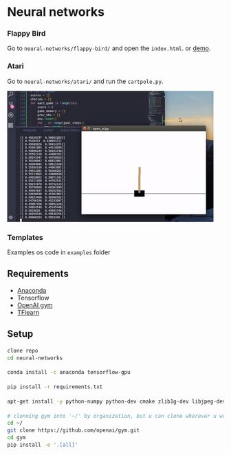 # Neural networks

### Flappy Bird

Go to `neural-networks/flappy-bird/` and open the `index.html`. or [demo](https://draichi.github.io/ai-flappy-bird/index.html).

### Atari

Go to `neural-networks/atari/` and run the `cartpole.py`.

<img src="ai.gif">

### Templates

Examples os code in `examples` folder

## Requirements

- [Anaconda](https://conda.io/docs/user-guide/install/index.html)
- Tensorflow
- [OpenAI gym](https://github.com/openai/gym/blob/master/README.rst#installing-everything)
- [TFlearn](http://tflearn.org/installation/)

## Setup

```sh
clone repo
cd neural-networks

conda install -c anaconda tensorflow-gpu

pip install -r requirements.txt

apt-get install -y python-numpy python-dev cmake zlib1g-dev libjpeg-dev xvfb libav-tools xorg-dev python-opengl libboost-all-dev libsdl2-dev swig

# clonning gym into '~/' by organization, but u can clone wherever u want
cd ~/
git clone https://github.com/openai/gym.git
cd gym
pip install -e '.[all]'
```
